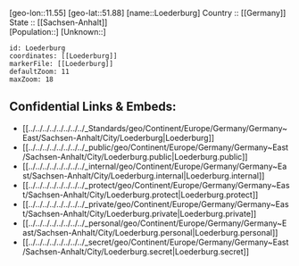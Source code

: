 ﻿---
location: [51.88,11.55] 
mapzoom: [7,12] 
mapmarker: city 
type: City
tags:
- geo/City


SpocWebEntityId: 32187
isDeleted: false
confidential: public

---
[geo-lon::11.55] 
[geo-lat::51.88] 
[name::Loederburg] 
Country :: [[Germany]]  
State :: [[Sachsen-Anhalt]]  
[Population::] 
[Unknown::] 


```leaflet
id: Loederburg
coordinates: [[Loederburg]] 
markerFile: [[Loederburg]] 
defaultZoom: 11 
maxZoom: 18
```


## Confidential Links & Embeds: 
- [[../../../../../../../../_Standards/geo/Continent/Europe/Germany/Germany~East/Sachsen-Anhalt/City/Loederburg|Loederburg]] 
- [[../../../../../../../../_public/geo/Continent/Europe/Germany/Germany~East/Sachsen-Anhalt/City/Loederburg.public|Loederburg.public]] 
- [[../../../../../../../../_internal/geo/Continent/Europe/Germany/Germany~East/Sachsen-Anhalt/City/Loederburg.internal|Loederburg.internal]] 
- [[../../../../../../../../_protect/geo/Continent/Europe/Germany/Germany~East/Sachsen-Anhalt/City/Loederburg.protect|Loederburg.protect]] 
- [[../../../../../../../../_private/geo/Continent/Europe/Germany/Germany~East/Sachsen-Anhalt/City/Loederburg.private|Loederburg.private]] 
- [[../../../../../../../../_personal/geo/Continent/Europe/Germany/Germany~East/Sachsen-Anhalt/City/Loederburg.personal|Loederburg.personal]] 
- [[../../../../../../../../_secret/geo/Continent/Europe/Germany/Germany~East/Sachsen-Anhalt/City/Loederburg.secret|Loederburg.secret]] 
